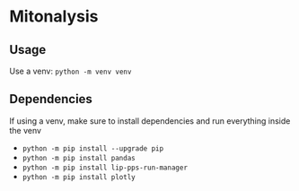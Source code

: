 # Mitonalysis

## Usage
Use a venv: `python -m venv venv`

## Dependencies
If using a venv, make sure to install dependencies and run everything inside the venv

 * `python -m pip install --upgrade pip`
 * `python -m pip install pandas`
 * `python -m pip install lip-pps-run-manager`
 * `python -m pip install plotly`
